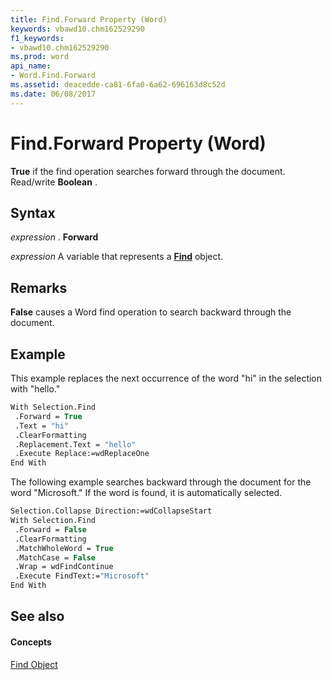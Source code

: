 ```yaml
---
title: Find.Forward Property (Word)
keywords: vbawd10.chm162529290
f1_keywords:
- vbawd10.chm162529290
ms.prod: word
api_name:
- Word.Find.Forward
ms.assetid: deacedde-ca81-6fa0-6a62-696163d8c52d
ms.date: 06/08/2017
---
```



# Find.Forward Property (Word)

 **True** if the find operation searches forward through the document. Read/write **Boolean** .


## Syntax

 _expression_ . **Forward**

 _expression_ A variable that represents a **[Find](Word.Find.md)** object.


## Remarks

 **False** causes a Word find operation to search backward through the document.


## Example

This example replaces the next occurrence of the word "hi" in the selection with "hello."


```vb
With Selection.Find 
 .Forward = True 
 .Text = "hi" 
 .ClearFormatting 
 .Replacement.Text = "hello" 
 .Execute Replace:=wdReplaceOne 
End With
```

The following example searches backward through the document for the word "Microsoft." If the word is found, it is automatically selected.




```vb
Selection.Collapse Direction:=wdCollapseStart 
With Selection.Find 
 .Forward = False 
 .ClearFormatting 
 .MatchWholeWord = True 
 .MatchCase = False 
 .Wrap = wdFindContinue 
 .Execute FindText:="Microsoft" 
End With
```


## See also


#### Concepts


[Find Object](Word.Find.md)

